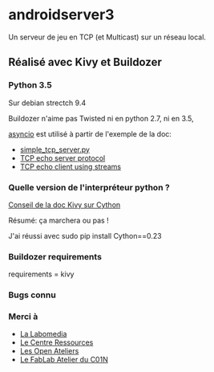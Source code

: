 # androidserver3

Un serveur de jeu en TCP (et Multicast) sur un réseau local.

## Réalisé avec Kivy et Buildozer

### Python 3.5
Sur debian strectch 9.4

Buildozer n'aime pas Twisted ni en python 2.7, ni en 3.5,

[asyncio](https://docs.python.org/3/library/asyncio.html) est utilisé à partir de l'exemple de la doc:

* [simple_tcp_server.py
](https://github.com/python/asyncio/blob/master/examples/simple_tcp_server.py)
* [TCP echo server protocol](https://docs.python.org/3/library/asyncio-protocol.html#tcp-echo-server-protocol)
* [TCP echo client using streams](https://docs.python.org/3/library/asyncio-stream.html#tcp-echo-client-using-streams)
### Quelle version de l'interpréteur python ?

[Conseil de la doc Kivy sur Cython](https://kivy.org/docs/installation/installation-linux.html#cython)

Résumé: ça marchera ou pas !

J'ai réussi avec
 sudo pip install Cython==0.23

### Buildozer requirements

 requirements = kivy


### Bugs connu

### Merci à
* [La Labomedia](https://labomedia.org/)
* [Le Centre Ressources](https://wiki.labomedia.org/index.php/Accueil)
* [Les Open Ateliers](https://openatelier.labomedia.org/)
* [Le FabLab Atelier du C01N](https://atelierduc01n.labomedia.org/)
